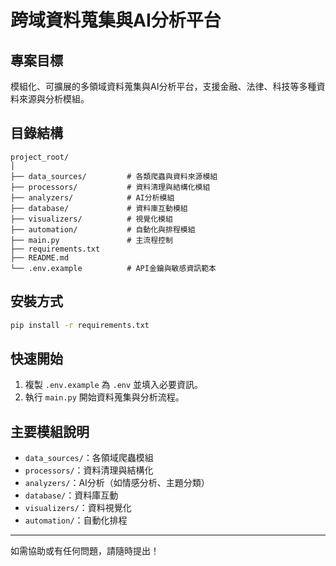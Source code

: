 # 跨域資料蒐集與AI分析平台

## 專案目標
模組化、可擴展的多領域資料蒐集與AI分析平台，支援金融、法律、科技等多種資料來源與分析模組。

## 目錄結構
```
project_root/
│
├── data_sources/         # 各類爬蟲與資料來源模組
├── processors/           # 資料清理與結構化模組
├── analyzers/            # AI分析模組
├── database/             # 資料庫互動模組
├── visualizers/          # 視覺化模組
├── automation/           # 自動化與排程模組
├── main.py               # 主流程控制
├── requirements.txt
├── README.md
└── .env.example          # API金鑰與敏感資訊範本
```

## 安裝方式
```bash
pip install -r requirements.txt
```

## 快速開始
1. 複製 `.env.example` 為 `.env` 並填入必要資訊。
2. 執行 `main.py` 開始資料蒐集與分析流程。

## 主要模組說明
- `data_sources/`：各領域爬蟲模組
- `processors/`：資料清理與結構化
- `analyzers/`：AI分析（如情感分析、主題分類）
- `database/`：資料庫互動
- `visualizers/`：資料視覺化
- `automation/`：自動化排程

---

如需協助或有任何問題，請隨時提出！
